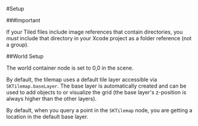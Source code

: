 #Setup

###Important

If your Tiled files include image references that contain directories, you *must* include that directory in your Xcode project as a folder reference (not a group).

##World Setup

The world container node is set to 0,0 in the scene.

By default, the tilemap uses a default tile layer accessible via `SKTilemap.baseLayer`. The base layer is automatically created and can be used to add objects to or visualize the grid (the base layer's z-position is always higher than the other layers).

By default, when you query a point in the `SKTilemap` node, you are getting a location in the default base layer.